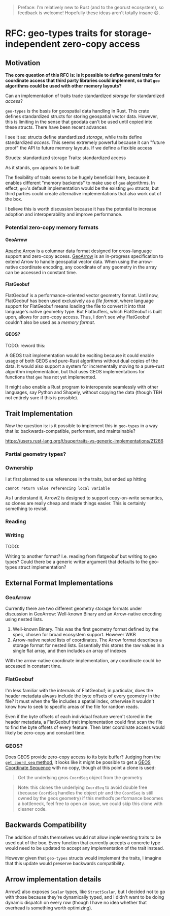 > Preface: I'm relatively new to Rust (and to the georust ecosystem), so feedback is welcome! Hopefully these ideas aren't totally insane :smile:.

# RFC: geo-types traits for storage-independent zero-copy access

## Motivation

**The core question of this RFC is: is it possible to define general traits for coordinate access that third party libraries could implement, so that `geo` algorithms could be used with other memory layouts?**

Can an implementation of traits trade standardized _storage_ for standardized _access_?

`geo-types` is the basis for geospatial data handling in Rust. This crate defines standardized structs for storing geospatial vector data. However, this is limiting in the sense that geodata can't be used until copied into these structs. There have been recent advances


I see it as: structs define standardized _storage_, while traits define standardized _access_. This seems extremely powerful because it can "future proof" the API to future memory layouts. If we define a flexible access

Structs: standardized storage
Traits: standardized access

As it stands, `geo` appears to be built

The flexibility of traits seems to be hugely beneficial here, because it enables different "memory backends" to make use of `geo` algorithms. In effect, `geo`'s default implementation would be the existing `geo` structs, but third parties could create alternative implementations that also work out of the box.

I believe this is worth discussion because it has the potential to increase adoption and interoperability and improve performance.

### Potential zero-copy memory formats

#### GeoArrow

[Apache Arrow](https://arrow.apache.org/) is a columnar data format designed for cross-language support and zero-copy access. [GeoArrow](https://github.com/geopandas/geo-arrow-spec) is an in-progress specification to extend Arrow to handle geospatial vector data. When using the arrow-native coordinate encoding, any coordinate of any geometry in the array can be accessed in constant time.


#### FlatGeobuf

FlatGeobuf is a performance-oriented vector geometry format. Until now, FlatGeobuf has been used exclusively as a _file format_, where language support for FlatGeobuf means loading the file to convert it into that language's native geometry type. But Flatbuffers, which FlatGeobuf is built upon, allows for zero-copy access. Thus, I don't see why FlatGeobuf couldn't also be used as a _memory format_.


#### GEOS?

TODO: reword this:

A GEOS trait implementation would be exciting because it could enable usage of both GEOS and pure-Rust algorithms without dual copies of the data. It would also support a system for incrementally moving to a pure-rust algorithm implementation, but that uses GEOS implementations for functions that `geo` has not yet implemented.

It might also enable a Rust program to interoperate seamlessly with other languages, say Python and Shapely, without copying the data (though TBH not entirely sure if this is possible).



## Trait Implementation

Now the question is: is it possible to implement this in `geo-types` in a way that is: backwards-compatible, performant, and maintainable?

https://users.rust-lang.org/t/supertraits-vs-generic-implementations/21266


### Partial geometry types?


### Ownership

I at first planned to use references in the traits, but ended up hitting
```
cannot return value referencing local variable
```
As I understand it, Arrow2 is designed to support copy-on-write semantics, so clones are really cheap and made things easier. This is certainly something to revisit.

### Reading


### Writing

TODO:

Writing to another format? I.e. reading from flatgeobuf but writing to geo types? Could there be a generic writer argument that defaults to the geo-types struct implementation?

## External Format Implementations

### GeoArrow

Currently there are two different geometry storage formats under discussion in GeoArrow: Well-known Binary and an Arrow-native encoding using nested lists.

1. Well-known Binary. This was the first geometry format defined by the spec, chosen for broad ecosystem support. However WKB
2. Arrow-native nested lists of coordinates. The Arrow format describes a storage format for nested lists. Essentially this stores the raw values in a single flat array, and then includes an array of indexes

With the arrow-native coordinate implementation, any coordinate could be accessed in constant time.

### FlatGeobuf

I'm less familiar with the internals of FlatGeobuf; in particular, does the header metadata always include the byte offsets of every geometry in the file? It must when the file includes a spatial index, otherwise it wouldn't know how to seek to specific areas of the file for random reads.

Even if the byte offsets of each individual feature weren't stored in the header metadata, a FlatGeobuf trait implementation could first scan the file to find the byte offsets of every feature. Then later coordinate access would likely be zero-copy and constant time.

### GEOS?

Does GEOS provide zero-copy access to its byte buffer? Judging from the [`get_coord_seq` method](https://docs.rs/geos/latest/geos/trait.Geom.html#tymethod.get_coord_seq), it looks like it might be possible to get a [GEOS Coordinate Sequence](https://docs.rs/geos/latest/geos/struct.CoordSeq.html) with no copy, though at this point a clone is used:

> Get the underlying geos `CoordSeq` object from the geometry

> Note: this clones the underlying `CoordSeq` to avoid double free (because `CoordSeq` handles the object ptr and the `CoordSeq` is still owned by the geos geometry) if this method’s performance becomes a bottleneck, feel free to open an issue, we could skip this clone with cleaner code.


## Backwards Compatibility

The addition of traits themselves would not allow implementing traits to be used out of the box. Every function that currently accepts a concrete type would need to be updated to accept any implementation of the trait instead.

However given that `geo-types` structs would implement the traits, I imagine that this update would preserve backwards compatibility.

## Arrow implementation details

Arrow2 also exposes `Scalar` types, like `StructScalar`, but I decided not to go with those because they're dynamically typed, and I didn't want to be doing dynamic dispatch on every row (though I have no idea whether that overhead is something worth optimizing).
